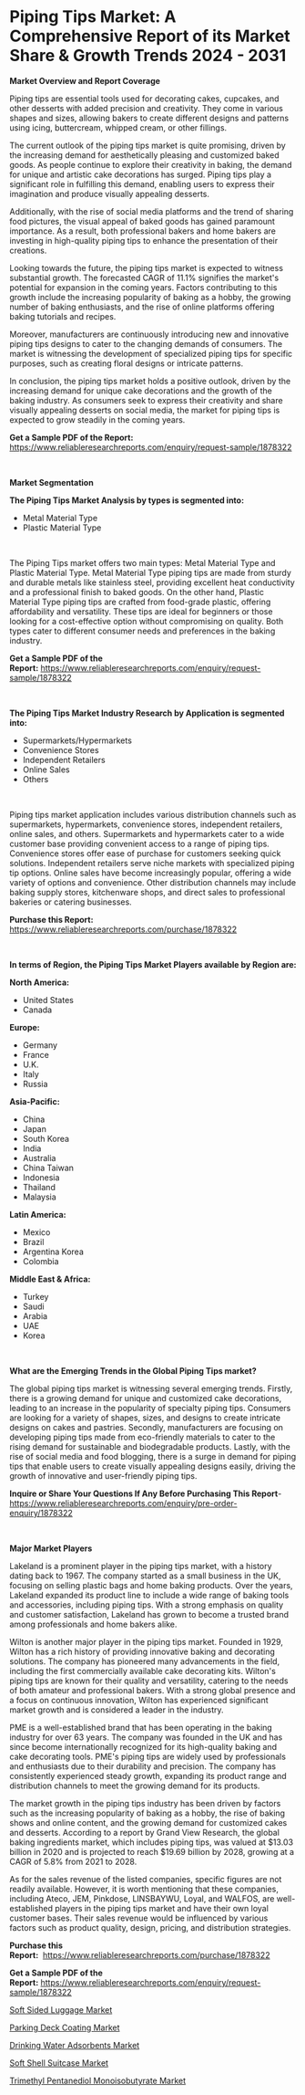<p><h1>Piping Tips Market: A Comprehensive Report of its Market Share & Growth Trends 2024 - 2031</h1></p><p><strong>Market Overview and Report Coverage</strong></p>
<p><p>Piping tips are essential tools used for decorating cakes, cupcakes, and other desserts with added precision and creativity. They come in various shapes and sizes, allowing bakers to create different designs and patterns using icing, buttercream, whipped cream, or other fillings.</p><p>The current outlook of the piping tips market is quite promising, driven by the increasing demand for aesthetically pleasing and customized baked goods. As people continue to explore their creativity in baking, the demand for unique and artistic cake decorations has surged. Piping tips play a significant role in fulfilling this demand, enabling users to express their imagination and produce visually appealing desserts.</p><p>Additionally, with the rise of social media platforms and the trend of sharing food pictures, the visual appeal of baked goods has gained paramount importance. As a result, both professional bakers and home bakers are investing in high-quality piping tips to enhance the presentation of their creations.</p><p>Looking towards the future, the piping tips market is expected to witness substantial growth. The forecasted CAGR of 11.1% signifies the market's potential for expansion in the coming years. Factors contributing to this growth include the increasing popularity of baking as a hobby, the growing number of baking enthusiasts, and the rise of online platforms offering baking tutorials and recipes.</p><p>Moreover, manufacturers are continuously introducing new and innovative piping tips designs to cater to the changing demands of consumers. The market is witnessing the development of specialized piping tips for specific purposes, such as creating floral designs or intricate patterns.</p><p>In conclusion, the piping tips market holds a positive outlook, driven by the increasing demand for unique cake decorations and the growth of the baking industry. As consumers seek to express their creativity and share visually appealing desserts on social media, the market for piping tips is expected to grow steadily in the coming years.</p></p>
<p><strong>Get a Sample PDF of the Report:</strong> <a href="https://www.reliableresearchreports.com/enquiry/request-sample/1878322">https://www.reliableresearchreports.com/enquiry/request-sample/1878322</a></p>
<p>&nbsp;</p>
<p><strong>Market Segmentation</strong></p>
<p><strong>The Piping Tips Market Analysis by types is segmented into:</strong></p>
<p><ul><li>Metal Material Type</li><li>Plastic Material Type</li></ul></p>
<p>&nbsp;</p>
<p><p>The Piping Tips market offers two main types: Metal Material Type and Plastic Material Type. Metal Material Type piping tips are made from sturdy and durable metals like stainless steel, providing excellent heat conductivity and a professional finish to baked goods. On the other hand, Plastic Material Type piping tips are crafted from food-grade plastic, offering affordability and versatility. These tips are ideal for beginners or those looking for a cost-effective option without compromising on quality. Both types cater to different consumer needs and preferences in the baking industry.</p></p>
<p><strong>Get a Sample PDF of the Report:</strong>&nbsp;<a href="https://www.reliableresearchreports.com/enquiry/request-sample/1878322">https://www.reliableresearchreports.com/enquiry/request-sample/1878322</a></p>
<p>&nbsp;</p>
<p><strong>The Piping Tips Market Industry Research by Application is segmented into:</strong></p>
<p><ul><li>Supermarkets/Hypermarkets</li><li>Convenience Stores</li><li>Independent Retailers</li><li>Online Sales</li><li>Others</li></ul></p>
<p>&nbsp;</p>
<p><p>Piping tips market application includes various distribution channels such as supermarkets, hypermarkets, convenience stores, independent retailers, online sales, and others. Supermarkets and hypermarkets cater to a wide customer base providing convenient access to a range of piping tips. Convenience stores offer ease of purchase for customers seeking quick solutions. Independent retailers serve niche markets with specialized piping tip options. Online sales have become increasingly popular, offering a wide variety of options and convenience. Other distribution channels may include baking supply stores, kitchenware shops, and direct sales to professional bakeries or catering businesses.</p></p>
<p><strong>Purchase this Report:</strong>&nbsp; <a href="https://www.reliableresearchreports.com/purchase/1878322">https://www.reliableresearchreports.com/purchase/1878322</a></p>
<p>&nbsp;</p>
<p><strong>In terms of Region, the Piping Tips Market Players available by Region are:</strong></p>
<p>
    <p> <strong> North America: </strong>
        <ul>
            <li>United States</li>
            <li>Canada</li>
        </ul>
        </p> 
    <p> <strong> Europe: </strong>
        <ul>
            <li>Germany</li>
            <li>France</li>
            <li>U.K.</li>
            <li>Italy</li>
            <li>Russia</li>
        </ul>
        </p> 
    <p> <strong> Asia-Pacific: </strong>
        <ul>
            <li>China</li>
            <li>Japan</li>
            <li>South Korea</li>
            <li>India</li>
            <li>Australia</li>
            <li>China Taiwan</li>
            <li>Indonesia</li>
            <li>Thailand</li>
            <li>Malaysia</li>
        </ul>
        </p> 
    <p> <strong> Latin America: </strong>
        <ul>
            <li>Mexico</li>
            <li>Brazil</li>
            <li>Argentina Korea</li>
            <li>Colombia</li>
        </ul>
        </p> 
    <p> <strong> Middle East & Africa: </strong>
        <ul>
            <li>Turkey</li>
            <li>Saudi</li>
            <li>Arabia</li>
            <li>UAE</li>
            <li>Korea</li>
        </ul>
    </p>
    </p>
<p>&nbsp;</p>
<p><strong>What are the Emerging Trends in the Global Piping Tips market?</strong></p>
<p><p>The global piping tips market is witnessing several emerging trends. Firstly, there is a growing demand for unique and customized cake decorations, leading to an increase in the popularity of specialty piping tips. Consumers are looking for a variety of shapes, sizes, and designs to create intricate designs on cakes and pastries. Secondly, manufacturers are focusing on developing piping tips made from eco-friendly materials to cater to the rising demand for sustainable and biodegradable products. Lastly, with the rise of social media and food blogging, there is a surge in demand for piping tips that enable users to create visually appealing designs easily, driving the growth of innovative and user-friendly piping tips.</p></p>
<p><strong>Inquire or Share Your Questions If Any Before Purchasing This Report</strong>- <a href="https://www.reliableresearchreports.com/enquiry/pre-order-enquiry/1878322">https://www.reliableresearchreports.com/enquiry/pre-order-enquiry/1878322</a></p>
<p>&nbsp;</p>
<p><strong>Major Market Players</strong></p>
<p><p>Lakeland is a prominent player in the piping tips market, with a history dating back to 1967. The company started as a small business in the UK, focusing on selling plastic bags and home baking products. Over the years, Lakeland expanded its product line to include a wide range of baking tools and accessories, including piping tips. With a strong emphasis on quality and customer satisfaction, Lakeland has grown to become a trusted brand among professionals and home bakers alike.</p><p>Wilton is another major player in the piping tips market. Founded in 1929, Wilton has a rich history of providing innovative baking and decorating solutions. The company has pioneered many advancements in the field, including the first commercially available cake decorating kits. Wilton's piping tips are known for their quality and versatility, catering to the needs of both amateur and professional bakers. With a strong global presence and a focus on continuous innovation, Wilton has experienced significant market growth and is considered a leader in the industry.</p><p>PME is a well-established brand that has been operating in the baking industry for over 63 years. The company was founded in the UK and has since become internationally recognized for its high-quality baking and cake decorating tools. PME's piping tips are widely used by professionals and enthusiasts due to their durability and precision. The company has consistently experienced steady growth, expanding its product range and distribution channels to meet the growing demand for its products.</p><p>The market growth in the piping tips industry has been driven by factors such as the increasing popularity of baking as a hobby, the rise of baking shows and online content, and the growing demand for customized cakes and desserts. According to a report by Grand View Research, the global baking ingredients market, which includes piping tips, was valued at $13.03 billion in 2020 and is projected to reach $19.69 billion by 2028, growing at a CAGR of 5.8% from 2021 to 2028.</p><p>As for the sales revenue of the listed companies, specific figures are not readily available. However, it is worth mentioning that these companies, including Ateco, JEM, Pinkdose, LINSBAYWU, Loyal, and WALFOS, are well-established players in the piping tips market and have their own loyal customer bases. Their sales revenue would be influenced by various factors such as product quality, design, pricing, and distribution strategies.</p></p>
<p><strong>Purchase this Report:</strong>&nbsp;&nbsp;<a href="https://www.reliableresearchreports.com/purchase/1878322">https://www.reliableresearchreports.com/purchase/1878322</a></p>
<p></p>
<p><strong>Get a Sample PDF of the Report:</strong>&nbsp;<a href="https://www.reliableresearchreports.com/enquiry/request-sample/1878322">https://www.reliableresearchreports.com/enquiry/request-sample/1878322</a></p>
<p><p><a href="https://github.com/santosh758595/Market-Research-Report-List-2/blob/main/soft-sided-luggage-market.md">Soft Sided Luggage Market</a></p><p><a href="https://www.linkedin.com/pulse/parking-deck-coating-market-challenges-opportunities-growth-vujmc/">Parking Deck Coating Market</a></p><p><a href="https://www.linkedin.com/pulse/drinking-water-adsorbents-market-share-amp-new-trends-njd5f/">Drinking Water Adsorbents Market</a></p><p><a href="https://github.com/Chiragrp25/Market-Research-Report-List-2/blob/main/soft-shell-suitcase-market.md">Soft Shell Suitcase Market</a></p><p><a href="https://www.linkedin.com/pulse/trimethyl-pentanediol-monoisobutyrate-market-size-2023-2030-fjd5c/">Trimethyl Pentanediol Monoisobutyrate Market</a></p></p>